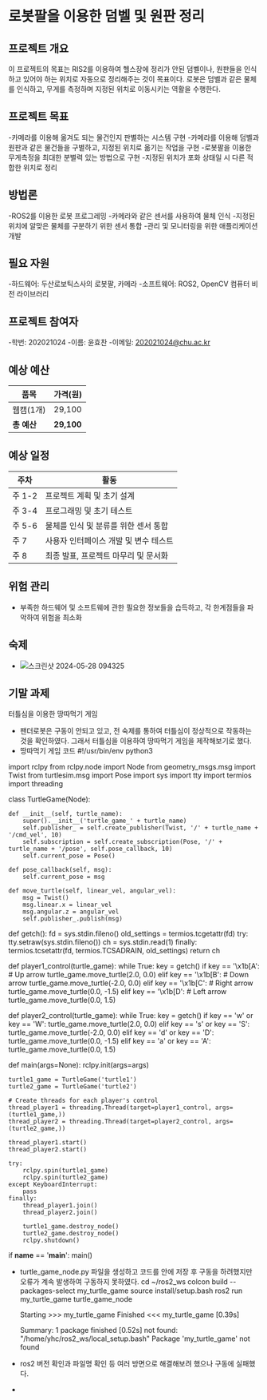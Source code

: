 # 로봇팔을 이용한 덤벨 및 원판 정리

## 프로젝트 개요
이 프로젝트의 목표는 RIS2를 이용하여 헬스장에 정리가 안된 덤벨이나, 원판들을 인식하고 있어야 하는 위치로 자동으로 정리해주는 것이 목표이다.
로봇은 덤벨과 같은 물체를 인식하고, 무게를 측정하며 지정된 위치로 이동시키는 역활을 수행한다.

## 프로젝트 목표
-카메라를 이용해 옮겨도 되는 물건인지 판별하는 시스템 구현
-카메라를 이용해 덤벨과 원판과 같은 물건들을 구별하고, 지정된 위치로 옮기는 작업을 구현
-로봇팔을 이용한 무게측정을 최대한 분별력 있는 방법으로 구현
-지정된 위치가 포화 상태일 시 다른 적합한 위치로 정리

## 방법론
-ROS2를 이용한 로봇 프로그레밍
-카메라와 같은 센서를 사용하여 물체 인식
-지정된 위치에 알맞은 물체를 구분하기 위한 센서 통합
-관리 및 모니터링을 위한 애플리케이션 개발

## 필요 자원
-하드웨어: 두산로보틱스사의 로봇팔, 카메라
-소프트웨어: ROS2, OpenCV 컴퓨터 비전 라이브러리

## 프로젝트 참여자
-학번: 202021024
-이름: 윤효찬
-이메일: 202021024@chu.ac.kr

## 예상 예산
| 품목              | 가격(원)   |
| ----------------- | ---------- |
| 웹캠(1개)              | 29,100     |
| **총 예산**       | **29,100** |

## 예상 일정
| 주차   | 활동                                  |
| ------ | ------------------------------------- |
| 주 1-2 | 프로젝트 계획 및 초기 설계            |
| 주 3-4 | 프로그래밍 및 초기 테스트        |
| 주 5-6 | 물체를 인식 및 분류를 위한 센서 통합    |
| 주 7   | 사용자 인터페이스 개발 및 변수 테스트 |
| 주 8   | 최종 발표, 프로젝트 마무리 및 문서화  |


## 위험 관리
- 부족한 하드웨어 및 소프트웨에 관한 필요한 정보들을 습득하고, 각 한계점들을 파악하여 위험을 최소화

## 숙제
- ![스크린샷 2024-05-28 094325](https://github.com/chu-aie/cobots-2024/assets/162118894/c26b0bbf-e9c1-4c2c-8332-fafa15bf0b78)

## 기말 과제
터틀심을 이용한 땅따먹기 게임
- 팬더로봇은 구동이 안되고 있고, 전 숙제를 통하여 터틀심이 정상적으로 작동하는 것을 확인하였다. 그래서 터틀심을 이용하여 땅따먹기 게임을 제작해보기로 했다.
- 땅따먹기 게임 코드
  #!/usr/bin/env python3

import rclpy
from rclpy.node import Node
from geometry_msgs.msg import Twist
from turtlesim.msg import Pose
import sys
import tty
import termios
import threading

class TurtleGame(Node):

    def __init__(self, turtle_name):
        super().__init__('turtle_game_' + turtle_name)
        self.publisher_ = self.create_publisher(Twist, '/' + turtle_name + '/cmd_vel', 10)
        self.subscription = self.create_subscription(Pose, '/' + turtle_name + '/pose', self.pose_callback, 10)
        self.current_pose = Pose()

    def pose_callback(self, msg):
        self.current_pose = msg

    def move_turtle(self, linear_vel, angular_vel):
        msg = Twist()
        msg.linear.x = linear_vel
        msg.angular.z = angular_vel
        self.publisher_.publish(msg)

def getch():
    fd = sys.stdin.fileno()
    old_settings = termios.tcgetattr(fd)
    try:
        tty.setraw(sys.stdin.fileno())
        ch = sys.stdin.read(1)
    finally:
        termios.tcsetattr(fd, termios.TCSADRAIN, old_settings)
    return ch

def player1_control(turtle_game):
    while True:
        key = getch()
        if key == '\x1b[A':  # Up arrow
            turtle_game.move_turtle(2.0, 0.0)
        elif key == '\x1b[B':  # Down arrow
            turtle_game.move_turtle(-2.0, 0.0)
        elif key == '\x1b[C':  # Right arrow
            turtle_game.move_turtle(0.0, -1.5)
        elif key == '\x1b[D':  # Left arrow
            turtle_game.move_turtle(0.0, 1.5)

def player2_control(turtle_game):
    while True:
        key = getch()
        if key == 'w' or key == 'W':
            turtle_game.move_turtle(2.0, 0.0)
        elif key == 's' or key == 'S':
            turtle_game.move_turtle(-2.0, 0.0)
        elif key == 'd' or key == 'D':
            turtle_game.move_turtle(0.0, -1.5)
        elif key == 'a' or key == 'A':
            turtle_game.move_turtle(0.0, 1.5)

def main(args=None):
    rclpy.init(args=args)

    turtle1_game = TurtleGame('turtle1')
    turtle2_game = TurtleGame('turtle2')

    # Create threads for each player's control
    thread_player1 = threading.Thread(target=player1_control, args=(turtle1_game,))
    thread_player2 = threading.Thread(target=player2_control, args=(turtle2_game,))

    thread_player1.start()
    thread_player2.start()

    try:
        rclpy.spin(turtle1_game)
        rclpy.spin(turtle2_game)
    except KeyboardInterrupt:
        pass
    finally:
        thread_player1.join()
        thread_player2.join()

        turtle1_game.destroy_node()
        turtle2_game.destroy_node()
        rclpy.shutdown()

if __name__ == '__main__':
    main()

- turtle_game_node.py 파일을 생성하고 코드를 안에 저장 후 구동을 하려했지만 오류가 계속 발생하여 구동하지 못하였다.
  cd ~/ros2_ws
  colcon build --packages-select my_turtle_game
  source install/setup.bash
  ros2 run my_turtle_game turtle_game_node

  Starting >>> my_turtle_game
  Finished <<< my_turtle_game [0.39s]

  Summary: 1 package finished [0.52s]
  not found: "/home/yhc/ros2_ws/local_setup.bash"
  Package 'my_turtle_game' not found

- ros2 버전 확인과 파일명 확인 등 여러 방면으로 해결해보려 했으나 구동에 실패했다.
- 
